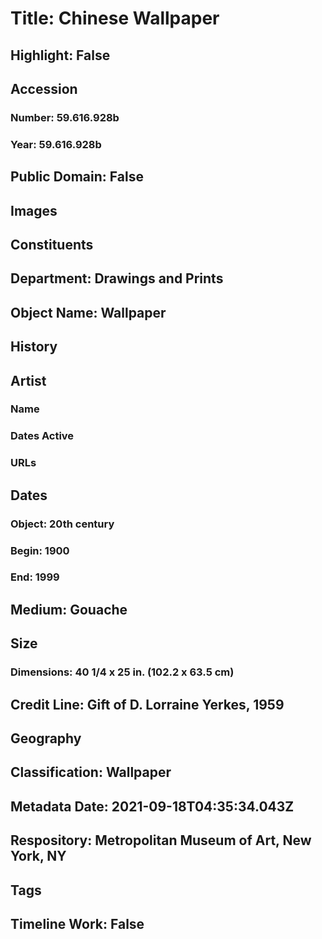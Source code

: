 # Title: Chinese Wallpaper
## Highlight: False
## Accession
### Number: 59.616.928b
### Year: 59.616.928b
## Public Domain: False
## Images
## Constituents
## Department: Drawings and Prints
## Object Name: Wallpaper
## History
## Artist
### Name
### Dates Active
### URLs
## Dates
### Object: 20th century
### Begin: 1900
### End: 1999
## Medium: Gouache
## Size
### Dimensions: 40 1/4 x 25 in. (102.2 x 63.5 cm)
## Credit Line: Gift of D. Lorraine Yerkes, 1959
## Geography
## Classification: Wallpaper
## Metadata Date: 2021-09-18T04:35:34.043Z
## Respository: Metropolitan Museum of Art, New York, NY
## Tags
## Timeline Work: False